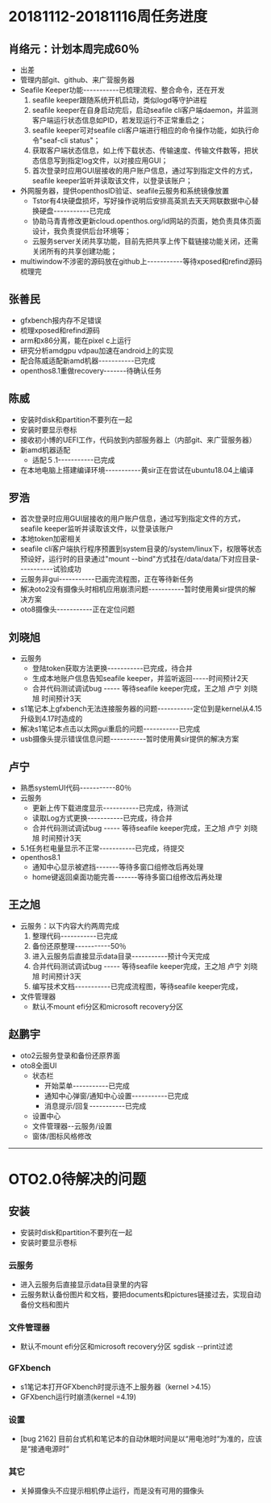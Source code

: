 # 20181112-20181116周任务进度

## 肖络元：计划本周完成60％
- 出差
- 管理内部git、github、来广营服务器
- Seafile Keeper功能-----------已梳理流程、整合命令，还在开发
   1. seafile keeper跟随系统开机启动，类似logd等守护进程
   2. seafile keeper在自身启动完后，启动seafile cli客户端daemon，并监测客户端运行状态信息如PID，若发现运行不正常重启之；
   3. seafile keeper可对seafile cli客户端进行相应的命令操作功能，如执行命令"seaf-cli status"；
   4. 获取客户端状态信息，如上传下载状态、传输速度、传输文件数等，把状态信息写到指定log文件，以对接应用GUI；
   5. 首次登录时应用GUI层接收的用户账户信息，通过写到指定文件的方式，seafile keeper监听并读取该文件，以登录该账户；
- 外网服务器，提供openthosID验证、seafile云服务和系统镜像放置
   - Tstor有4块硬盘损坏，写好操作说明后安排高英凯去天天网联数据中心替换硬盘-----------已完成
   - 协助马青青修改更新cloud.openthos.org/id网站的页面，她负责具体页面设计，我负责提供后台环境等；
   - 云服务server关闭共享功能，目前先把共享上传下载链接功能关闭，还需关闭所有的共享创建功能；
- multiwindow不涉密的源码放在github上-----------等待xposed和refind源码梳理完

## 张善民
- gfxbench报内存不足错误
- 梳理xposed和refind源码
- arm和x86分离，能在pixel c上运行
- 研究分析amdgpu vdpau加速在android上的实现
- 配合陈威适配新amd机器-----------已完成
- openthos8.1重做recovery-------待确认任务

## 陈威
- 安装时disk和partition不要列在一起
- 安装时要显示卷标
- 接收初小博的UEFI工作，代码放到内部服务器上（内部git、来广营服务器）
- 新amd机器适配
   - 适配５.1-----------已完成
- 在本地电脑上搭建编译环境-----------黄sir正在尝试在ubuntu18.04上编译

## 罗浩
- 首次登录时应用GUI层接收的用户账户信息，通过写到指定文件的方式，seafile keeper监听并读取该文件，以登录该账户
- 本地token加密相关
- seafile cli客户端执行程序预置到system目录的/system/linux下，权限等状态预设好，运行时的目录通过"mount --bind"方式挂在/data/data/下对应目录-----------试验成功
- 云服务非gui-----------已画完流程图，正在等待新任务
- 解决oto2没有摄像头时相机应用崩溃问题-----------暂时使用黄sir提供的解决方案
- oto8摄像头-----------正在定位问题

## 刘晓旭
- 云服务
   - 登陆token获取方法更换-----------已完成，待合并
   - 生成本地账户信息告知seafile keeper，并监听返回-----时间预计2天
   - 合并代码测试调试bug ----- 等待seafile keeper完成，王之旭 卢宁 刘晓旭 时间预计3天
- s1笔记本上gfxbench无法连接服务器的问题-----------定位到是kernel从4.15升级到4.17时造成的
- 解决s1笔记本点击以太网gui重启的问题-----------已完成
- usb摄像头提示错误信息问题-----------暂时使用黄sir提供的解决方案

## 卢宁
- 熟悉systemUI代码-----------80％
- 云服务
   - 更新上传下载进度显示-----------已完成，待测试
   - 读取Log方式更换-----------已完成，待合并
   - 合并代码测试调试bug ----- 等待seafile keeper完成，王之旭 卢宁 刘晓旭 时间预计3天
- 5.1任务栏电量显示不正常-----------已完成，待提交
- openthos8.1
   - 通知中心显示被遮挡-------等待多窗口组修改后再处理
   - home键返回桌面功能完善-------等待多窗口组修改后再处理

## 王之旭
- 云服务：以下内容大约两周完成
   1. 整理代码-----------已完成
   2. 备份还原整理-----------50％
   3. 进入云服务后直接显示data目录-----------预计今天完成
   4. 合并代码测试调试bug ----- 等待seafile keeper完成，王之旭 卢宁 刘晓旭 时间预计3天
   5. 编写技术文档-----------已完成流程图，等待seafile keeper完成，
- 文件管理器
   - 默认不mount efi分区和microsoft recovery分区

## 赵鹏宇
- oto2云服务登录和备份还原界面
- oto8全面UI
   - 状态栏
      - 开始菜单-----------已完成
      - 通知中心弹窗/通知中心设置-----------已完成
      - 消息提示/回复-----------已完成
   - 设置中心
   - 文件管理器--云服务/设置
   - 窗体/图标风格修改
***
# OTO2.0待解决的问题
## 安装
- 安装时disk和partition不要列在一起
- 安装时要显示卷标

### 云服务
- 进入云服务后直接显示data目录里的内容
- 云服务默认备份图片和文档，要把documents和pictures链接过去，实现自动备份文档和图片

### 文件管理器
- 默认不mount efi分区和microsoft recovery分区 sgdisk --print过滤

### GFXbench
- s1笔记本打开GFXbench时提示连不上服务器（kernel >4.15）
- GFXbench运行时崩溃(kernel =4.19)

### 设置
- [bug 2162] 目前台式机和笔记本的自动休眠时间是以“用电池时“为准的，应该是“接通电源时“
### 其它
- 关掉摄像头不应提示相机停止运行，而是没有可用的摄像头

